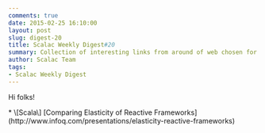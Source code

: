 ```yaml
---
comments: true
date: 2015-02-25 16:10:00
layout: post
slug: digest-20
title: Scalac Weekly Digest#20
summary: Collection of interesting links from around of web chosen for you by Scalac team
author: Scalac Team
tags:
- Scalac Weekly Digest
---
```


Hi folks!



<p id="1"></p>
* \[Scala\] [Comparing Elasticity of Reactive Frameworks](http://www.infoq.com/presentations/elasticity-reactive-frameworks) 


